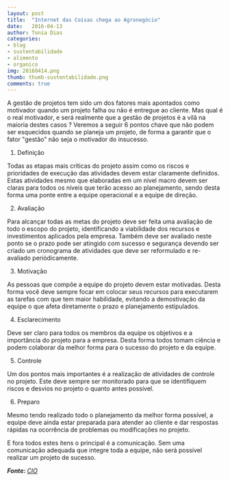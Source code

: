 ```yaml
---
layout: post
title:  "Internet das Coisas chega ao Agronegócio"
date:   2016-04-13
author: Tonia Dias
categories: 
- blog
- sustentabilidade
- alimento
- organico
img: 20160414.png
thumb: thumb-sustentabilidade.png
comments: true
---
```


A gestão de projetos tem sido um dos fatores mais apontados como motivador quando um projeto falha ou não é entregue ao cliente. Mas qual é o real motivador, e será realmente que a gestão de projetos é a vilã na maioria destes casos ? Veremos a seguir 6 pontos chave que não podem ser esquecidos quando se planeja um projeto, de forma a garantir que o fator "gestão" não seja o motivador do insucesso.<!--more-->

1) Definição

Todas as etapas mais críticas do projeto assim como os riscos e prioridades de execução das atividades devem estar claramente definidos. Estas atividades mesmo que elaboradas em um nível macro devem ser claras para todos os níveis que terão acesso ao planejamento, sendo desta forma uma ponte entre a equipe operacional e a equipe de direção.

2) Avaliação

Para alcançar todas as metas do projeto deve ser feita uma avaliação de todo o escopo do projeto, identificando a viabilidade dos recursos e investimentos aplicados pela empresa. Também deve ser avaliado neste ponto se o prazo pode ser atingido com sucesso e segurança devendo ser criado um cronograma de atividades que deve ser reformulado e re-avaliado periódicamente.

3) Motivação

As pessoas que compõe a equipe do projeto devem estar motivadas. Desta forma você deve sempre focar em colocar seus recursos para executarem as tarefas com que tem maior habilidade, evitando a demostivação da equipe o que afeta diretamente o prazo e planejamento estipulados.

4) Esclarecimento

Deve ser claro para todos os membros da equipe os objetivos e a importância do projeto para a empresa. Desta forma todos tomam ciência e podem colaborar da melhor forma para o sucesso do projeto e da equipe.

5) Controle

Um dos pontos mais importantes é a realização de atividades de controle no projeto. Este deve sempre ser monitorado para que se identifiquem riscos e desvios no projeto o quanto antes possível.

6) Preparo

Mesmo tendo realizado todo o planejamento da melhor forma possível, a equipe deve ainda estar preparada para atender ao cliente e dar respostas rápidas na ocorrência de problemas ou modificações no projeto.

E fora todos estes itens o principal é a comunicação. Sem uma comunicação adequada que integre toda a equipe, não será possível realizar um projeto de sucesso.

<i><b>Fonte: </b><a href="http://cio.com.br/opiniao/2016/03/18/seis-etapas-indispensaveis-no-gerenciamento-de-projeto/">CIO</a></i>
